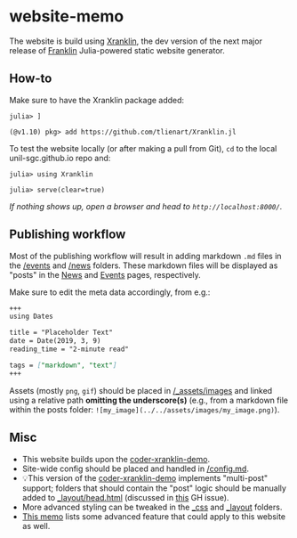 # website-memo

The website is build using [Xranklin](https://github.com/tlienart/Xranklin.jl),
the dev version of the next major release of [Franklin](https://github.com/tlienart/Franklin.jl) Julia-powered static website generator.

## How-to

Make sure to have the Xranklin package added:
```julia-repl
julia> ]

(@v1.10) pkg> add https://github.com/tlienart/Xranklin.jl
```

To test the website locally (or after making a pull from Git), `cd` to the local unil-sgc.github.io repo and:
```julia-repl
julia> using Xranklin

julia> serve(clear=true)
```

_If nothing shows up, open a browser and head to `http://localhost:8000/`._

## Publishing workflow

Most of the publishing workflow will result in adding markdown `.md` files in the [/events](events) and [/news](news) folders. These markdown files will be displayed as "posts" in the [News](https://unil-sgc.github.io/news/) and [Events](https://unil-sgc.github.io/events/) pages, respectively.

Make sure to edit the meta data accordingly, from e.g.:
```md
+++
using Dates

title = "Placeholder Text"
date = Date(2019, 3, 9)
reading_time = "2-minute read"

tags = ["markdown", "text"]
+++
```

Assets (mostly `png`, `gif`) should be placed in [/_assets/images](_assets/images) and linked using a relative path **omitting the underscore(s)** (e.g., from a markdown file within the posts folder: `![my_image](../../assets/images/my_image.png)`).


## Misc
- This website builds upon the [coder-xranklin-demo](https://github.com/tlienart/coder-xranklin-demo).
- Site-wide config should be placed and handled in [/config.md](config.md).
- :bulb:This version of the [coder-xranklin-demo](https://github.com/tlienart/coder-xranklin-demo) implements "multi-post" support; folders that should contain the "post" logic should be manually added to [_layout/head.html](/_layout/head.html) (discussed in [this](https://github.com/tlienart/Xranklin.jl/issues/275) GH issue).
- More advanced styling can be tweaked in the [_css](/_css) and [_layout](/_layout) folders.
- [This memo](https://github.com/eth-vaw-glaciology/course-101-0250-00/blob/main/website-memo.md) lists some advanced feature that could apply to this website as well.
